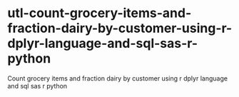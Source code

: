 # utl-count-grocery-items-and-fraction-dairy-by-customer-using-r-dplyr-language-and-sql-sas-r-python
Count grocery items and fraction dairy by customer using r dplyr language and sql sas r python
